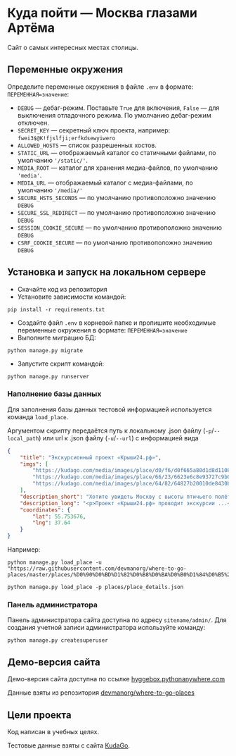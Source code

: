 # Куда пойти — Москва глазами Артёма


Сайт о самых интересных местах столицы.


## Переменные окружения

Определите переменные окружения в файле `.env` в формате: `ПЕРЕМЕННАЯ=значение`:
- `DEBUG` — дебаг-режим. Поставьте `True` для включения, `False` — для 
выключения отладочного режима. По умолчанию дебаг-режим отключен.
- `SECRET_KEY` — секретный ключ проекта, например: `fwei3$@K!fjslfji;erfkdsewyiwero`
- `ALLOWED_HOSTS` — список разрешенных хостов.
- `STATIC_URL` — отображаемый каталог со статичными файлами, по умолчанию `'/static/'`. 
- `MEDIA_ROOT` — каталог для хранения медиа-файлов, по умолчанию `'media'`.
- `MEDIA_URL` — отображаемый каталог с медиа-файлами, по умолчанию `'/media/'`
- `SECURE_HSTS_SECONDS` — по умолчанию противоположно значению `DEBUG`
- `SECURE_SSL_REDIRECT` — по умолчанию противоположно значению `DEBUG`
- `SESSION_COOKIE_SECURE` — по умолчанию противоположно значению `DEBUG`
- `CSRF_COOKIE_SECURE` — по умолчанию противоположно значению `DEBUG`


## Установка и запуск на локальном сервере

- Скачайте код из репозитория
- Установите зависимости командой:
```shell
pip install -r requirements.txt
```
- Создайте файл `.env` в корневой папке и пропишите необходимые переменные 
окружения в формате: `ПЕРЕМЕННАЯ=значение`
- Выполните миграцию БД:
```commandline
python manage.py migrate
```
- Запустите скрипт командой:
```commandline
python manage.py runserver
```


### Наполнение базы данных

Для заполнения базы данных тестовой информацией используется команда `load_place`.

Аргументом скрипту передаётся путь к локальному .json файлу (`-p`/`--local_path`) 
или url к .json файлу (`-u`/`--url`) с информацией вида
```json
{
    "title": "Экскурсионный проект «Крыши24.рф»",
    "imgs": [
        "https://kudago.com/media/images/place/d0/f6/d0f665a80d1d8d110826ba797569df02.jpg",
        "https://kudago.com/media/images/place/66/23/6623e6c8e93727c9b0bb198972d9e9fa.jpg",
        "https://kudago.com/media/images/place/64/82/64827b20010de8430bfc4fb14e786c19.jpg"
    ],
    "description_short": "Хотите увидеть Москву с высоты птичьего полёта?",
    "description_long": "<p>Проект «Крыши24.рф» проводит экскурсии ...</p>",
    "coordinates": {
        "lat": 55.753676,
        "lng": 37.64
    }
}
```
Например:
```commandline
python manage.py load_place -u "https://raw.githubusercontent.com/devmanorg/where-to-go-places/master/places/%D0%90%D0%BD%D1%82%D0%B8%D0%BA%D0%B0%D1%84%D0%B5%20Bizone.json"

python manage.py load_place -p places/place_details.json
```


### Панель администратора

Панель администратора сайта доступна по адресу `sitename/admin/`. Для
создания учетной записи администратора используйте команду:
```commandline
python manage.py createsuperuser
```


## Демо-версия сайта

Демо-версия сайта доступна по ссылке [hyggebox.pythonanywhere.com](https://hyggebox.pythonanywhere.com/)

Данные взяты из репозитория [devmanorg/where-to-go-places](https://github.com/devmanorg/where-to-go-places)



## Цели проекта

Код написан в учебных целях.

Тестовые данные взяты с сайта [KudaGo](https://kudago.com/).